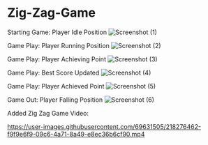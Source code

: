 # Zig-Zag-Game


Starting Game: Player Idle Position
![Screenshot (1)](https://user-images.githubusercontent.com/69631505/218275330-0d954edf-af85-404c-b6bc-bf5de6cc71c1.png)

Game Play: Player Running Position
![Screenshot (2)](https://user-images.githubusercontent.com/69631505/218275333-6f9d8c56-51cd-47e7-a8a8-98109e919929.png)

Game Play: Player Achieving Point
![Screenshot (3)](https://user-images.githubusercontent.com/69631505/218275335-651eb9b4-85f5-475c-98b0-ac534b7ac05d.png)

Game Play: Best Score Updated
![Screenshot (4)](https://user-images.githubusercontent.com/69631505/218275339-d95932e4-67d1-4559-b7b5-3b71e2295f82.png)

Game Play: Player Achieved Point
![Screenshot (5)](https://user-images.githubusercontent.com/69631505/218275472-b4c4e76f-4e2c-4fc2-93c3-d8bac9e46c53.png)

Game Out: Player Falling Position
![Screenshot (6)](https://user-images.githubusercontent.com/69631505/218275478-6c0afeae-f479-4c8c-9734-14b66bf1d6b3.png)


Added Zig Zag Game Video:

https://user-images.githubusercontent.com/69631505/218276462-f9f9e6f9-09c6-4a71-8a49-e8ec36b6cf90.mp4
